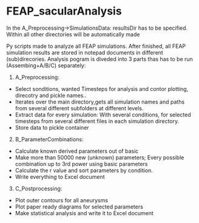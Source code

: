 # FEAP_sacularAnalysis

In the A_Preprocessing̣->SimulationsData: resultsDir has to be specified. Within all other directories will be automatically made

Py scripts made to analyze all FEAP simulations.  After finished, all FEAP simulation results are stored in notepad documents in different (sub)direcories. 
Analysis pogram is diveded into 3 parts thas has to be run (Assembing+A/B/C) separately:

1) A_Preprocessing:
  - Select sonditions, wanted Timesteps for analysis and contor plotting, direcotry and pickle names..  
  - Iterates over the main directory,gets all simulation names and paths from several different subfolders at different levels. 
  - Extract data for every simulation: With several conditions, for selected timesteps from several different files in each simulation directory.
  - Store data to pickle container 
  
  
2) B_ParameterCombinations:
  - Calculate known derived parameters out of basic
  - Make more than 50000 new (unknown) parameters; Every possible combination up to 3rd power using basic parameters 
  - Calculate the r value and sort parameters by condition. 
  - Write everything to Excel document
  
  
3) C_Postprocessing:
  - Plot outer contours for all aneurysms
  - Plot paper ready diagrams for selected parameters
  - Make statistical analysis and write it to Excel document
